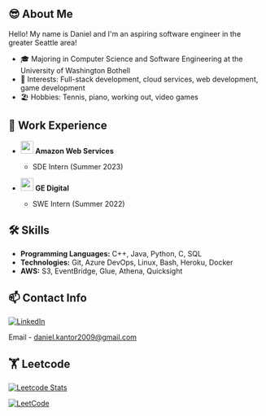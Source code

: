 ## 😎 About Me
Hello! My name is Daniel and I'm an aspiring software engineer in the greater Seattle area!
- 🎓 Majoring in Computer Science and Software Engineering at the University of Washington Bothell
- 🚀 Interests: Full-stack development, cloud services, web development, game development
- 🏖️ Hobbies: Tennis, piano, working out, video games

## 💼 Work Experience ##
- <img src="https://upload.wikimedia.org/wikipedia/commons/thumb/9/93/Amazon_Web_Services_Logo.svg/2560px-Amazon_Web_Services_Logo.svg.png" width="25"> <b>Amazon Web Services</b>
  - SDE Intern (Summer 2023)

- <img src="https://github.com/Chillingfire/Chillingfire/assets/13321336/7a9fb077-56e9-4f88-b9d6-ad6f5254d331" width="25"> <b>GE Digital</b>
  - SWE Intern (Summer 2022)

## 🛠️ Skills
- <b>Programming Languages:</b> C++, Java, Python, C, SQL
- <b>Technologies:</b> Git, Azure DevOps, Linux, Bash, Heroku, Docker
- <b>AWS:</b> S3, EventBridge, Glue, Athena, Quicksight

## 📫 Contact Info

[![LinkedIn](https://img.shields.io/badge/linkedin-%230077B5.svg?style=for-the-badge&logo=linkedin&logoColor=white)](https://www.linkedin.com/in/danielkantora/)

Email - daniel.kantor2009@gmail.com

## 🏋️ Leetcode
[![Leetcode Stats](https://leetcard.jacoblin.cool/chillfire117?theme=unicorn)](https://leetcode.com/chillfire117)

[![LeetCode](https://img.shields.io/badge/LeetCode-000000?style=for-the-badge&logo=LeetCode&logoColor=#d16c06)](https://leetcode.com/chillfire117)

<!---
Chillingfire/Chillingfire is a ✨ special ✨ repository because its `README.md` (this file) appears on your GitHub profile.
You can click the Preview link to take a look at your changes.
--->
